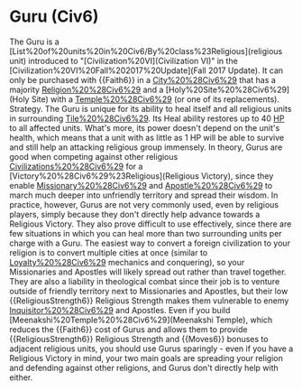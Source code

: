 # Guru (Civ6)

The Guru is a [List%20of%20units%20in%20Civ6/By%20class%23Religious](religious unit) introduced to "[Civilization%20VI](Civilization VI)" in the [Civilization%20VI%20Fall%202017%20Update](Fall 2017 Update). It can only be purchased with {{Faith6}} in a [City%20%28Civ6%29](city) that has a majority [Religion%20%28Civ6%29](religion) and a [Holy%20Site%20%28Civ6%29](Holy Site) with a [Temple%20%28Civ6%29](Temple) (or one of its replacements).
Strategy.
The Guru is unique for its ability to heal itself and all religious units in surrounding [Tile%20%28Civ6%29](tiles). Its Heal ability restores up to 40 [HP](HP) to all affected units. What's more, its power doesn't depend on the unit's health, which means that a unit with as little as 1 HP will be able to survive and still help an attacking religious group immensely.
In theory, Gurus are good when competing against other religious [Civilizations%20%28Civ6%29](civilizations) for a [Victory%20%28Civ6%29%23Religious](Religious Victory), since they enable [Missionary%20%28Civ6%29](Missionaries) and [Apostle%20%28Civ6%29](Apostles) to march much deeper into unfriendly territory and spread their wisdom. In practice, however, Gurus are not very commonly used, even by religious players, simply because they don't directly help advance towards a Religious Victory. They also prove difficult to use effectively, since there are few situations in which you can heal more than two surrounding units per charge with a Guru. The easiest way to convert a foreign civilization to your religion is to convert multiple cities at once (similar to [Loyalty%20%28Civ6%29](Loyalty) mechanics and conquering), so your Missionaries and Apostles will likely spread out rather than travel together. They are also a liability in theological combat since their job is to venture outside of friendly territory next to Missionaries and Apostles, but their low {{ReligiousStrength6}} Religious Strength makes them vulnerable to enemy [Inquisitor%20%28Civ6%29](Inquisitors) and Apostles. Even if you build [Meenakshi%20Temple%20%28Civ6%29](Meenakshi Temple), which reduces the {{Faith6}} cost of Gurus and allows them to provide {{ReligiousStrength6}} Religious Strength and {{Moves6}} bonuses to adjacent religious units, you should use Gurus sparingly - even if you have a Religious Victory in mind, your two main goals are spreading your religion and defending against other religions, and Gurus don't directly help with either.